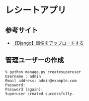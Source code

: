 # レシートアプリ
## 参考サイト
- [【Django】画像をアップロードする](https://daeudaeu.com/django-upload-image/)
## 管理ユーザーの作成
```
% python manage.py createsuperuser   
Username : admin
Email address: admin@example.com
Password: 
Password (again): 
Superuser created successfully.
```